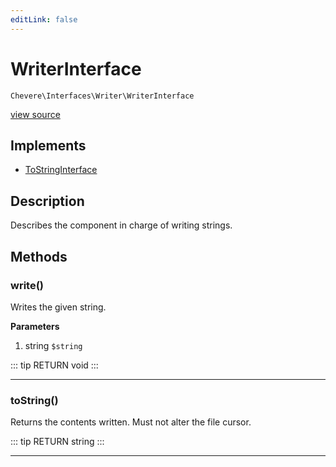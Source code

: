 ```yaml
---
editLink: false
---
```


# WriterInterface

`Chevere\Interfaces\Writer\WriterInterface`

[view source](https://github.com/chevere/chevere/blob/master/interfaces/Writer/WriterInterface.php)

## Implements

- [ToStringInterface](../To/ToStringInterface.md)

## Description

Describes the component in charge of writing strings.

## Methods

### write()

Writes the given string.

**Parameters**

1. string `$string`

::: tip RETURN
void
:::

---

### toString()

Returns the contents written. Must not alter the file cursor.

::: tip RETURN
string
:::

---

